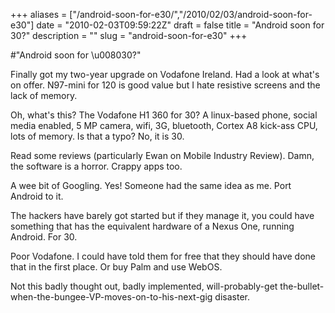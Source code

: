 +++
aliases = ["/android-soon-for-e30/","/2010/02/03/android-soon-for-e30"]
date = "2010-02-03T09:59:22Z"
draft = false
title = "Android soon for 30?"
description = ""
slug = "android-soon-for-e30"
+++

#"Android soon for \u008030?"


 Finally got my two-year upgrade on Vodafone Ireland. Had a look at what&#39;s on offer. N97-mini for 120 is good value but I hate resistive screens and the lack of memory.<p />Oh, what&#39;s this? The Vodafone H1 360 for 30? A linux-based phone, social media enabled, 5 MP camera, wifi, 3G, bluetooth, Cortex A8 kick-ass CPU, lots of memory. Is that a typo? No, it is 30.<p /> Read some reviews (particularly Ewan on Mobile Industry Review). Damn, the software is a horror. Crappy apps too.<p />A wee bit of Googling. Yes! Someone had the same idea as me. Port Android to it.<p />The hackers have barely got started but if they manage it, you could have something that has the equivalent hardware of a Nexus One, running Android. For 30.<p /> Poor Vodafone. I could have told them for free that they should have done that in the first place. Or buy Palm and use WebOS. <p />Not this badly thought out, badly implemented, will-probably-get the-bullet-when-the-bungee-VP-moves-on-to-his-next-gig disaster.
 